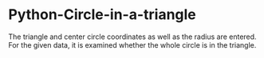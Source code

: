 # Python-Circle-in-a-triangle
The triangle and center circle coordinates as well as the radius are entered. For the given data, it is examined whether the whole circle is in the triangle.
